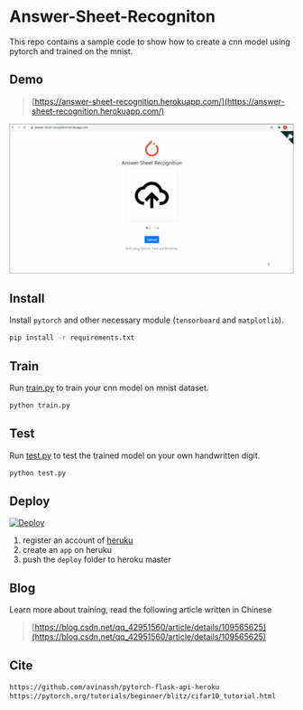 # Answer-Sheet-Recogniton
This repo contains a sample code to show how to create a cnn model using pytorch and trained on the mnist.
## Demo
> [https://answer-sheet-recognition.herokuapp.com/](https://answer-sheet-recognition.herokuapp.com/)

![](demo.gif)
## Install
Install `pytorch` and other necessary module (`tensorboard` and `matplotlib`).
```bash
pip install -r requirements.txt
```
## Train
Run [train.py](train.py) to train your cnn model on mnist dataset.
```bash
python train.py
```
## Test
Run [test.py](test.py) to test the trained model on your own handwritten digit.
```bash
python test.py
```
## Deploy
[![Deploy](https://www.herokucdn.com/deploy/button.svg)](https://heroku.com/deploy?template=https://github.com/XavierJiezou/answer-sheet-recognition/tree/deploy)
1. register an account of [heruku](https://www.heroku.com/)
2. create an `app` on heruku
3. push the `deploy` folder to heroku master
## Blog
Learn more about training, read the following article written in Chinese
> [https://blog.csdn.net/qq_42951560/article/details/109565625](https://blog.csdn.net/qq_42951560/article/details/109565625)
## Cite
```
https://github.com/avinassh/pytorch-flask-api-heroku
https://pytorch.org/tutorials/beginner/blitz/cifar10_tutorial.html
```
